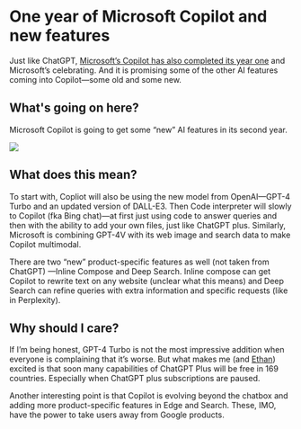 # One year of Microsoft Copilot and new features

Just like ChatGPT, [Microsoft’s Copilot has also completed its year one](https://blogs.microsoft.com/blog/2023/12/05/celebrating-the-first-year-of-copilot-with-significant-new-innovations/?utm_source=bensbites\&utm_medium=referral\&utm_campaign=one-year-of-microsoft-copilot-and-new-features) and Microsoft’s celebrating. And it is promising some of the other AI features coming into Copilot—some old and some new.

## What's going on here?

Microsoft Copilot is going to get some “new” AI features in its second year.

![](https://media.beehiiv.com/cdn-cgi/image/fit=scale-down,format=auto,onerror=redirect,quality=80/uploads/asset/file/ae69c650-0720-49f9-9e1d-c3be6250511a/image.png?t=1701866893)

## What does this mean?

To start with, Copliot will also be using the new model from OpenAI—GPT-4 Turbo and an updated version of DALL-E3. Then Code interpreter will slowly to Copilot (fka Bing chat)—at first just using code to answer queries and then with the ability to add your own files, just like ChatGPT plus. Similarly, Microsoft is combining GPT-4V with its web image and search data to make Copilot multimodal.

There are two “new” product-specific features as well (not taken from ChatGPT) —Inline Compose and Deep Search. Inline compose can get Copilot to rewrite text on any website (unclear what this means) and Deep Search can refine queries with extra information and specific requests (like in Perplexity).

## Why should I care?

If I’m being honest, GPT-4 Turbo is not the most impressive addition when everyone is complaining that it’s worse. But what makes me (and [Ethan](https://x.com/emollick/status/1732096645678895476?s=20\&utm_source=bensbites\&utm_medium=referral\&utm_campaign=one-year-of-microsoft-copilot-and-new-features)) excited is that soon many capabilities of ChatGPT Plus will be free in 169 countries. Especially when ChatGPT plus subscriptions are paused.

Another interesting point is that Copilot is evolving beyond the chatbox and adding more product-specific features in Edge and Search. These, IMO, have the power to take users away from Google products.

